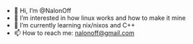 - 👋 Hi, I’m @NalonOff
- 👀 I’m interested in how linux works and how to make it mine
- 🌱 I’m currently learning nix/nixos and C++
- 📫 How to reach me: nalonoff@gmail.com

<!---
NalonOff/NalonOff is a ✨ special ✨ repository because its `README.md` (this file) appears on your GitHub profile.
You can click the Preview link to take a look at your changes.
--->
